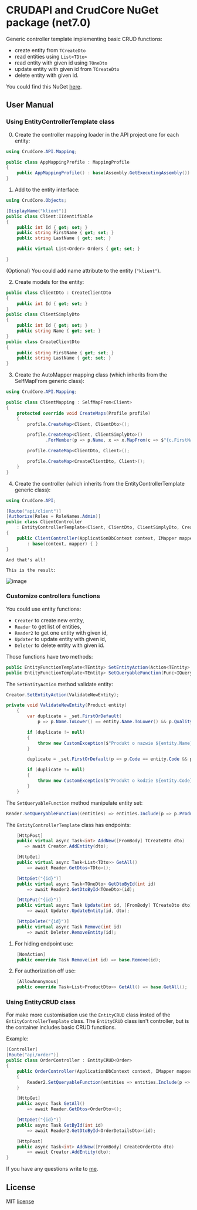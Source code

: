 # CRUDAPI and CrudCore NuGet package (net7.0)

Generic controller template implementing basic CRUD functions:
- create entity from `TCreateDto`
- read entities using `List<TDto>`
- read entity with given id using `TOneDto`
- update entity with given id from `TCreateDto`
- delete entity with given id.

You could find this NuGet [here](https://www.nuget.org/packages/Crud.EFCore.Template).

## User Manual

### Using EntityControllerTemplate class
0. Create the controller mapping loader in the API project one for each entity:
```c#
using CrudCore.API.Mapping;

public class AppMappingProfile : MappingProfile
{
    public AppMappingProfile() : base(Assembly.GetExecutingAssembly()) { }
}
```

1. Add to the entity interface:
```c#
using CrudCore.Objects;

[DisplayName("klient")]
public class Client:IIdentifiable
{
    public int Id { get; set; }
    public string FirstName { get; set; }
    public string LastName { get; set; }

    public virtual List<Order> Orders { get; set; }

}
```
(Optional) You could add name attribute to the entity (`"klient"`).

2. Create models for the entity:
```c#
public class ClientDto : CreateClientDto
{
    public int Id { get; set; }
}
public class ClientSimplyDto
{
    public int Id { get; set; }
    public string Name { get; set; }    
}
public class CreateClientDto
{
    public string FirstName { get; set; }
    public string LastName { get; set; }
}
```

3. Create the AutoMapper mapping class (which inherits from the SelfMapFrom generic class):
```c#
using CrudCore.API.Mapping;

public class ClientMapping : SelfMapFrom<Client>
{
    protected override void CreateMaps(Profile profile)
    {
        profile.CreateMap<Client, ClientDto>();

        profile.CreateMap<Client, ClientSimplyDto>()
               .ForMember(p => p.Name, x => x.MapFrom(c => $"{c.FirstName} {c.LastName}"));

        profile.CreateMap<ClientDto, Client>();

        profile.CreateMap<CreateClientDto, Client>();
    }
}
```

4. Create the controller (which inherits from the EntityControllerTemplate generic class):
```c#
using CrudCore.API;

[Route("api/client")]
[Authorize(Roles = RoleNames.Admin)]
public class ClientController
    : EntityControllerTemplate<Client, ClientDto, ClientSimplyDto, CreateClientDto>
{
    public ClientController(ApplicationDbContext context, IMapper mapper)
        : base(context, mapper) { }
}
```

`And that's all!`

`This is the result:`

![image](https://user-images.githubusercontent.com/67840037/231821385-6da31b65-1618-40a4-a696-10492b496bfc.png)


### Customize controllers functions
You could use entity functions:
- `Creater` to create new entity,
- `Reader` to get list of entities,
- `Reader2` to get one entity with given id,
- `Updater` to update entity with given id,
- `Deleter` to delete entity with given id.

Those functions have two methods:
```c#
public EntityFunctionTemplate<TEntity> SetEntityAction(Action<TEntity> entityAction){}
public EntityFunctionTemplate<TEntity> SetQueryableFunction(Func<IQueryable<TEntity>, IQueryable<TEntity>> includeFunc){}
```

The `SetEntityAction` method validate entity:
```c#
Creator.SetEntityAction(ValidateNewEntity);

private void ValidateNewEntity(Product entity)
    {
        var duplicate = _set.FirstOrDefault(
            p => p.Name.ToLower() == entity.Name.ToLower() && p.Quality == entity.Quality);

        if (duplicate != null)
        {
            throw new CustomException($"Produkt o nazwie ${entity.Name} istnieje już w bazie danych!");
        }

        duplicate = _set.FirstOrDefault(p => p.Code == entity.Code && p.Quality == entity.Quality);

        if (duplicate != null)
        {
            throw new CustomException($"Produkt o kodzie ${entity.Code} istnieje już w bazie danych!");
        }
    }
```
The `SetQueryableFunction` method manipulate entity set:
```c#
Reader.SetQueryableFunction((entities) => entities.Include(p => p.ProductAmounts));
```

The `EntityControllerTemplate` class has endpoints:
```c#
    [HttpPost]
    public virtual async Task<int> AddNew([FromBody] TCreateDto dto)
       => await Creator.AddEntity(dto);

    [HttpGet]
    public virtual async Task<List<TDto>> GetAll()
        => await Reader.GetDtos<TDto>();

    [HttpGet("{id}")]
    public virtual async Task<TOneDto> GetDtoById(int id)
        => await Reader2.GetDtoById<TOneDto>(id);

    [HttpPut("{id}")]
    public virtual async Task Update(int id, [FromBody] TCreateDto dto)
        => await Updater.UpdateEntity(id, dto);

    [HttpDelete("{id}")]
    public virtual async Task Remove(int id)
        => await Deleter.RemoveEntity(id);
```


1. For hiding endpoint use:
```c#
    [NonAction]
    public override Task Remove(int id) => base.Remove(id);
```
2. For authorization off use:
```c#
    [AllowAnonymous]
    public override Task<List<ProductDto>> GetAll() => base.GetAll();
```


### Using EntityCRUD class

For make more customisation use the `EntityCRUD` class insted of the `EntityControllerTemplate` class.
The `EntityCRUD` class isn't controller, but is the container includes basic CRUD functions.

Example:
```c#
[Controller]
[Route("api/order")]
public class OrderController : EntityCRUD<Order>
{
    public OrderController(ApplicationDbContext context, IMapper mapper) : base(context, mapper)
    {
        Reader2.SetQueryableFunction(entities => entities.Include(p => p.Products));
    }

    [HttpGet]
    public async Task GetAll()
        => await Reader.GetDtos<OrderDto>();

    [HttpGet("{id}")]
    public async Task GetById(int id)
        => await Reader2.GetDtoById<OrderDetailsDto>(id);

    [HttpPost]
    public async Task<int> AddNew([FromBody] CreateOrderDto dto)
        => await Creator.AddEntity(dto);
}
```

If you have any questions write to [me](mailto:pawel.pepek@gmail.com?subject=[GitHub]%20CrudeCore).

## License

MIT [license](https://github.com/pawelpepek/ucourses/blob/main/LICENSE)
